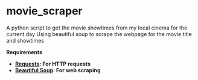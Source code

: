# movie_scraper
A python script to get the movie showtimes from my local cinema for the current day
Using beautiful soup to scrape the webpage for the movie title and showtimes 

<b>Requirements<b>
- [Requests](http://docs.python-requests.org/en/master/): For HTTP requests
- [Beautiful Soup](https://www.crummy.com/software/BeautifulSoup/): For web scraping 
